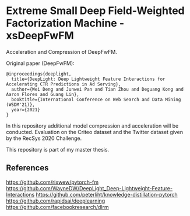 # Extreme Small Deep Field-Weighted Factorization Machine - xsDeepFwFM
Acceleration and Compression of DeepFwFM.

Original paper (DeepFwFM):
```
@inproceedings{deeplight,
  title={DeepLight: Deep Lightweight Feature Interactions for Accelerating CTR Predictions in Ad Serving},
  author={Wei Deng and Junwei Pan and Tian Zhou and Deguang Kong and Aaron Flores and Guang Lin},
  booktitle={International Conference on Web Search and Data Mining (WSDM'21)},
  year={2021}
}
```

In this repository additional model compression and acceleration will be conducted. Evaluation on the Criteo dataset and the Twitter dataset given by the RecSys 2020 Challenge.

This repository is part of my master thesis.


## References
https://github.com/rixwew/pytorch-fm
https://github.com/WayneDW/DeepLight_Deep-Lightweight-Feature-Interactions
https://github.com/peterliht/knowledge-distillation-pytorch
https://github.com/rapidsai/deeplearning
https://github.com/facebookresearch/dlrm